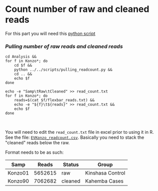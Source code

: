 # Count number of raw and cleaned reads

For this part you will need this [python script](pulling_readcount.py)

### *__Pulling number of raw reads and cleaned reads__*
```
cd Analysis &&
for f in Konzo*; do
    cd $f &&
    python ../../scripts/pulling_readcount.py &&
    cd .. &&
    echo $f
done

echo -e "Samp\tRaw\tCleaned" >> read_count.txt
for f in Konzo*; do
    reads=$(cat $f/flexbar_reads.txt) &&
    echo -e "${f}\t${reads}" >> read_count.txt &&
    echo $f
done
```
<br />

You will need to edit the `read_count.txt` file in excel prior to using it in R. See the file: [`EVKonzo_readcount.csv`](https://github.com/kmgibson/EV_konzo/blob/master/EVKonzo_readcount.csv). Basically you need to stack the "cleaned" reads below the raw.

Format needs to be as such:<br />

| Samp     | Reads   | Status | Group |
| -------------- | ----------- | ------ | ------- |
| Konzo01 | 5652615    | raw    | Kinshasa Control|
| Konzo90	| 7062682	| cleaned	| Kahemba Cases |
